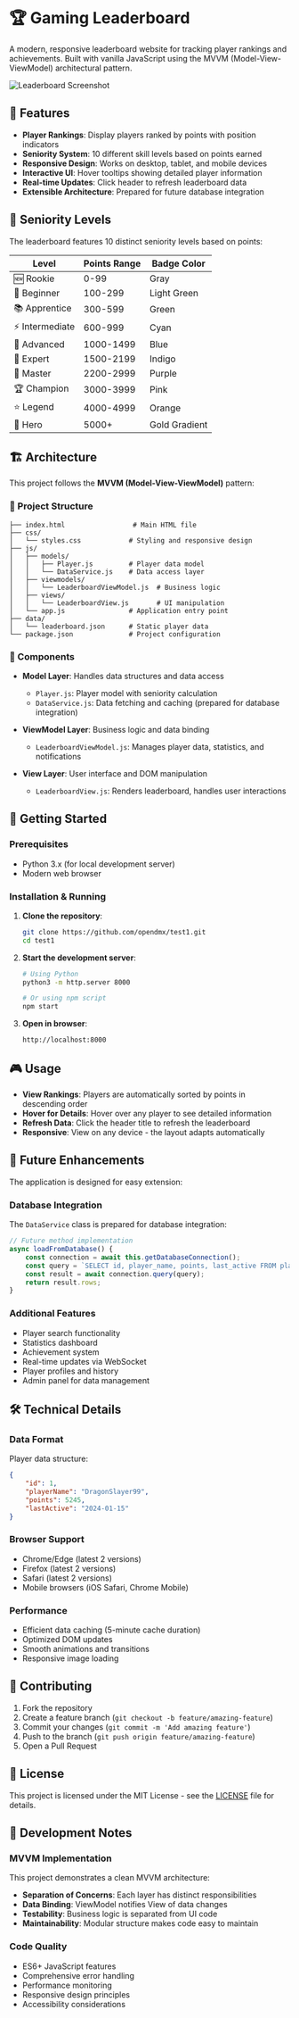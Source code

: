 # 🏆 Gaming Leaderboard

A modern, responsive leaderboard website for tracking player rankings and achievements. Built with vanilla JavaScript using the MVVM (Model-View-ViewModel) architectural pattern.

![Leaderboard Screenshot](https://github.com/user-attachments/assets/47534e9b-2ba8-4328-abd8-789158dad2bb)

## 🌟 Features

- **Player Rankings**: Display players ranked by points with position indicators
- **Seniority System**: 10 different skill levels based on points earned
- **Responsive Design**: Works on desktop, tablet, and mobile devices
- **Interactive UI**: Hover tooltips showing detailed player information
- **Real-time Updates**: Click header to refresh leaderboard data
- **Extensible Architecture**: Prepared for future database integration

## 🎯 Seniority Levels

The leaderboard features 10 distinct seniority levels based on points:

| Level | Points Range | Badge Color |
|-------|--------------|-------------|
| 🆕 Rookie | 0-99 | Gray |
| 🌱 Beginner | 100-299 | Light Green |
| 📚 Apprentice | 300-599 | Green |
| ⚡ Intermediate | 600-999 | Cyan |
| 🚀 Advanced | 1000-1499 | Blue |
| 🎯 Expert | 1500-2199 | Indigo |
| 👑 Master | 2200-2999 | Purple |
| 🏆 Champion | 3000-3999 | Pink |
| ⭐ Legend | 4000-4999 | Orange |
| 💎 Hero | 5000+ | Gold Gradient |

## 🏗️ Architecture

This project follows the **MVVM (Model-View-ViewModel)** pattern:

### 📁 Project Structure

```
├── index.html                 # Main HTML file
├── css/
│   └── styles.css            # Styling and responsive design
├── js/
│   ├── models/
│   │   ├── Player.js         # Player data model
│   │   └── DataService.js    # Data access layer
│   ├── viewmodels/
│   │   └── LeaderboardViewModel.js  # Business logic
│   ├── views/
│   │   └── LeaderboardView.js       # UI manipulation
│   └── app.js                # Application entry point
├── data/
│   └── leaderboard.json      # Static player data
└── package.json              # Project configuration
```

### 🔧 Components

- **Model Layer**: Handles data structures and data access
  - `Player.js`: Player model with seniority calculation
  - `DataService.js`: Data fetching and caching (prepared for database integration)

- **ViewModel Layer**: Business logic and data binding
  - `LeaderboardViewModel.js`: Manages player data, statistics, and notifications

- **View Layer**: User interface and DOM manipulation
  - `LeaderboardView.js`: Renders leaderboard, handles user interactions

## 🚀 Getting Started

### Prerequisites

- Python 3.x (for local development server)
- Modern web browser

### Installation & Running

1. **Clone the repository**:
   ```bash
   git clone https://github.com/opendmx/test1.git
   cd test1
   ```

2. **Start the development server**:
   ```bash
   # Using Python
   python3 -m http.server 8000
   
   # Or using npm script
   npm start
   ```

3. **Open in browser**:
   ```
   http://localhost:8000
   ```

## 🎮 Usage

- **View Rankings**: Players are automatically sorted by points in descending order
- **Hover for Details**: Hover over any player to see detailed information
- **Refresh Data**: Click the header title to refresh the leaderboard
- **Responsive**: View on any device - the layout adapts automatically

## 🔮 Future Enhancements

The application is designed for easy extension:

### Database Integration
The `DataService` class is prepared for database integration:
```javascript
// Future method implementation
async loadFromDatabase() {
    const connection = await this.getDatabaseConnection();
    const query = `SELECT id, player_name, points, last_active FROM players ORDER BY points DESC`;
    const result = await connection.query(query);
    return result.rows;
}
```

### Additional Features
- Player search functionality
- Statistics dashboard
- Achievement system
- Real-time updates via WebSocket
- Player profiles and history
- Admin panel for data management

## 🛠️ Technical Details

### Data Format

Player data structure:
```json
{
    "id": 1,
    "playerName": "DragonSlayer99",
    "points": 5245,
    "lastActive": "2024-01-15"
}
```

### Browser Support

- Chrome/Edge (latest 2 versions)
- Firefox (latest 2 versions)
- Safari (latest 2 versions)
- Mobile browsers (iOS Safari, Chrome Mobile)

### Performance

- Efficient data caching (5-minute cache duration)
- Optimized DOM updates
- Smooth animations and transitions
- Responsive image loading

## 🤝 Contributing

1. Fork the repository
2. Create a feature branch (`git checkout -b feature/amazing-feature`)
3. Commit your changes (`git commit -m 'Add amazing feature'`)
4. Push to the branch (`git push origin feature/amazing-feature`)
5. Open a Pull Request

## 📝 License

This project is licensed under the MIT License - see the [LICENSE](LICENSE) file for details.

## 🎯 Development Notes

### MVVM Implementation

This project demonstrates a clean MVVM architecture:

- **Separation of Concerns**: Each layer has distinct responsibilities
- **Data Binding**: ViewModel notifies View of data changes
- **Testability**: Business logic is separated from UI code
- **Maintainability**: Modular structure makes code easy to maintain

### Code Quality

- ES6+ JavaScript features
- Comprehensive error handling
- Performance monitoring
- Responsive design principles
- Accessibility considerations